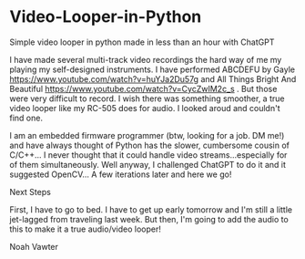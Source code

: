 # Video-Looper-in-Python
Simple video looper in python made in less than an hour with ChatGPT

I have made several multi-track video recordings the hard way of me my playing my self-designed instruments.  I have performed ABCDEFU by Gayle https://www.youtube.com/watch?v=huYJa2Du57g and All Things Bright And Beautiful https://www.youtube.com/watch?v=CycZwIM2c_s .  But those were very difficult to record.  I wish there was something smoother, a true video looper like my RC-505 does for audio.  I looked aroud and couldn't find one.  

I am an embedded firmware programmer (btw, looking for a job. DM me!) and have always thought of Python has the slower, cumbersome cousin of C/C++...  I never thought that it could handle video streams...especially for of them simultaneously.  Well anyway, I challenged ChatGPT to do it and it suggested OpenCV...  A few iterations later and here we go!  

Next Steps

First, I have to go to bed.  I have to get up early tomorrow and I'm still a little jet-lagged from traveling last week.  But then, I'm going to add the audio to this to make it a true audio/video looper!

Noah Vawter


